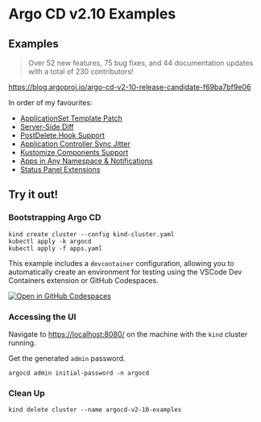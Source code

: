 # Argo CD v2.10 Examples

## Examples
> Over 52 new features, 75 bug fixes, and 44 documentation updates with a total of 230 contributors!

https://blog.argoproj.io/argo-cd-v2-10-release-candidate-f69ba7bf9e06

In order of my favourites:
- [ApplicationSet Template Patch](./examples/applicationSet-template-patch/)
- [Server-Side Diff](./examples/server-side-diff/)
- [PostDelete Hook Support](./examples/postdelete-hook/)
- [Application Controller Sync Jitter](./examples/application-controller-sync-jitter/)
- [Kustomize Components Support](./examples/application-kustomize-components/)
- [Apps in Any Namespace & Notifications](./examples/notifications-in-any-namespace/)
- [Status Panel Extensions](./examples/status-panel-extensions/)

## Try it out!
### Bootstrapping Argo CD
```
kind create cluster --config kind-cluster.yaml
kubectl apply -k argocd
kubectl apply -f apps.yaml
```

This example includes a `devcontainer` configuration, allowing you to automatically create an environment for testing using the VSCode Dev Containers extension or GitHub Codespaces.

[![Open in GitHub Codespaces](https://github.com/codespaces/badge.svg)](https://codespaces.new/morey-tech/argocd-v2.10-examples)

### Accessing the UI
Navigate to [https://localhost:8080/](https://localhost:8080/) on the machine with the `kind` cluster running.

Get the generated `admin` password.
```
argocd admin initial-password -n argocd
```

### Clean Up
```
kind delete cluster --name argocd-v2-10-examples
```
